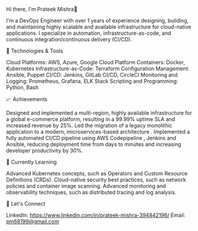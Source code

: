 Hi there, I'm Prateek Mishra👋

I'm a DevOps Engineer with over 1 years of experience designing, building, and maintaining highly scalable and available infrastructure for cloud-native applications. I specialize in automation, infrastructure-as-code, and continuous integration/continuous delivery (CI/CD).

🔧 Technologies & Tools

Cloud Platforms: AWS, Azure, Google Cloud Platform
Containers: Docker, Kubernetes
Infrastructure-as-Code: Terraform
Configuration Management: Ansible, Puppet
CI/CD: Jenkins, GitLab CI/CD, CircleCI
Monitoring and Logging: Prometheus, Grafana, ELK Stack
Scripting and Programming: Python, Bash

📈 Achievements

Designed and implemented a multi-region, highly available infrastructure for a global e-commerce platform, resulting in a 99.99% uptime SLA and increased revenue by 25%.
Led the migration of a legacy monolithic application to a modern, microservices-based architecture .
Implemented a fully automated CI/CD pipeline using AWS Codepipeline , Jenkins and Ansible, reducing deployment time from days to minutes and increasing developer productivity by 30%.

🌱 Currently Learning

Advanced Kubernetes concepts, such as Operators and Custom Resource Definitions (CRDs).
Cloud-native security best practices, such as network policies and container image scanning.
Advanced monitoring and observability techniques, such as distributed tracing and log analysis.

🤝 Let's Connect

LinkedIn: https://www.linkedin.com/in/prateek-mishra-394842196/
Email: pm68199@gmail.com
